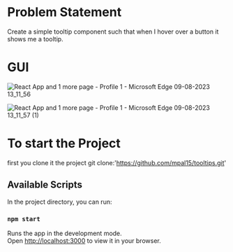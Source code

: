 # Problem Statement
Create a simple tooltip component such that when I hover over a button it shows me a tooltip.
# GUI
![React App and 1 more page - Profile 1 - Microsoft​ Edge 09-08-2023 13_11_56](https://github.com/mpal15/tooltips/assets/62149463/cbc137ff-3cad-428a-a0e0-5657cf7407de)

![React App and 1 more page - Profile 1 - Microsoft​ Edge 09-08-2023 13_11_57 (1)](https://github.com/mpal15/tooltips/assets/62149463/d0248c8b-bf6a-4a51-980a-7c7f9ff9558e)

# To start  the Project

first you clone it the project
git clone:'https://github.com/mpal15/tooltips.git'
 


## Available Scripts

In the project directory, you can run:

### `npm start`

Runs the app in the development mode.\
Open [http://localhost:3000](http://localhost:3000) to view it in your browser.





